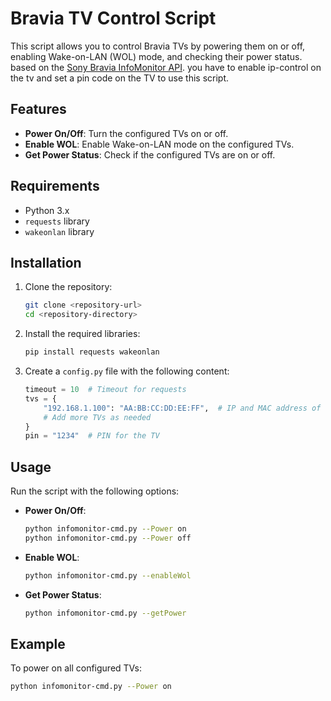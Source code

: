 # Bravia TV Control Script

This script allows you to control Bravia TVs by powering them on or off, enabling Wake-on-LAN (WOL) mode, and checking their power status.
based on the [Sony Bravia InfoMonitor API](https://pro-bravia.sony.net/develop/integrate/rest-api/spec/).
you have to enable ip-control on the tv and set a pin code on the TV to use this script.
## Features

- **Power On/Off**: Turn the configured TVs on or off.
- **Enable WOL**: Enable Wake-on-LAN mode on the configured TVs.
- **Get Power Status**: Check if the configured TVs are on or off.

## Requirements

- Python 3.x
- `requests` library
- `wakeonlan` library

## Installation

1. Clone the repository:
    ```sh
    git clone <repository-url>
    cd <repository-directory>
    ```

2. Install the required libraries:
    ```sh
    pip install requests wakeonlan
    ```

3. Create a `config.py` file with the following content:
    ```python
    timeout = 10  # Timeout for requests
    tvs = {
        "192.168.1.100": "AA:BB:CC:DD:EE:FF",  # IP and MAC address of the TV
        # Add more TVs as needed
    }
    pin = "1234"  # PIN for the TV
    ```

## Usage

Run the script with the following options:

- **Power On/Off**:
    ```sh
    python infomonitor-cmd.py --Power on
    python infomonitor-cmd.py --Power off
    ```

- **Enable WOL**:
    ```sh
    python infomonitor-cmd.py --enableWol
    ```

- **Get Power Status**:
    ```sh
    python infomonitor-cmd.py --getPower
    ```

## Example

To power on all configured TVs:
```sh
python infomonitor-cmd.py --Power on